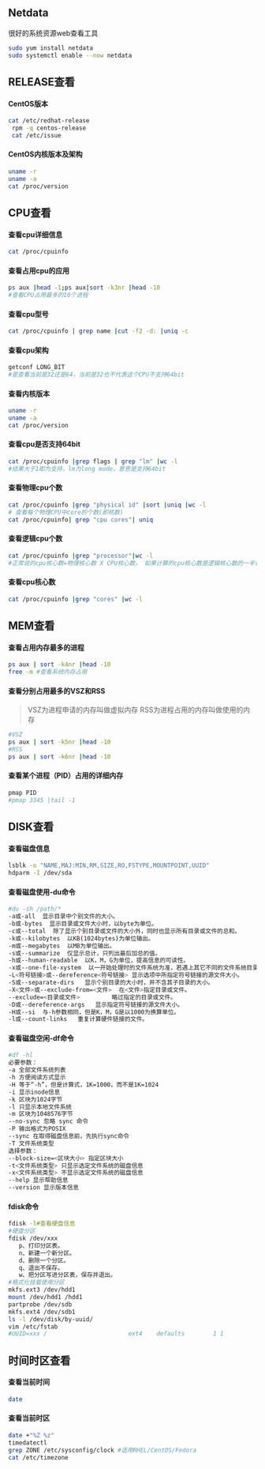 ## Netdata

很好的系统资源web查看工具
```bash
sudo yum install netdata
sudo systemctl enable --now netdata
```

## RELEASE查看
#### CentOS版本
```bash
cat /etc/redhat-release
 rpm -q centos-release
 cat /etc/issue
```
#### CentOS内核版本及架构
```bash
uname -r
uname -a
cat /proc/version
```
## CPU查看
#### 查看cpu详细信息
```bash
cat /proc/cpuinfo
```
#### 查看占用cpu的应用
```bash
ps aux |head -1;ps aux|sort -k3nr |head -10
#查看CPU占用最多的10个进程
```
#### 查看cpu型号
```bash
cat /proc/cpuinfo | grep name |cut -f2 -d: |uniq -c
```
#### 查看cpu架构
```bash
getconf LONG_BIT
#是查看当前是32还是64，当前是32也不代表这个CPU不支持64bit
```
#### 查看内核版本
```bash
uname -r
uname -a
cat /proc/version
```
#### 查看cpu是否支持64bit
```bash
cat /proc/cpuinfo |grep flags | grep "lm" |wc -l
#结果大于1即为支持，lm为long mode，意思是支持64bit
```
#### 查看物理cpu个数
```bash
cat /proc/cpuinfo |grep "physical id" |sort |uniq |wc -l
# 查看每个物理CPU中core的个数(即核数)
cat /proc/cpuinfo| grep "cpu cores"| uniq
```
#### 查看逻辑cpu个数
```bash
cat /proc/cpuinfo |grep "processor"|wc -l
#正常说的cpu核心数=物理核心数 X CPU核心数， 如果计算的cpu核心数是逻辑核心数的一半说明这款cpu支持并开启了ht（超线程技术）功能
```
#### 查看cpu核心数
```bash
cat /proc/cpuinfo |grep "cores" |wc -l
```
## MEM查看
#### 查看占用内存最多的进程
```bash
ps aux | sort -k4nr |head -10
free -m #查看系统内存占用
```
#### 查看分别占用最多的VSZ和RSS
> VSZ为进程申请的内存叫做虚拟内存
> RSS为进程占用的内存叫做使用的内存

```bash
#VSZ
ps aux | sort -k5nr |head -10
#RSS
ps aux | sort -k6nr |head -10
```
#### 查看某个进程（PID）占用的详细内存
```bash
pmap PID
#pmap 3345 |tail -1
```
## DISK查看

#### 查看磁盘信息
```bash
lsblk -o "NAME,MAJ:MIN,RM,SIZE,RO,FSTYPE,MOUNTPOINT,UUID"
hdparm -I /dev/sda
```

#### 查看磁盘使用-du命令
```bash
#du -sh /path/*
-a或-all  显示目录中个别文件的大小。   
-b或-bytes  显示目录或文件大小时，以byte为单位。   
-c或--total  除了显示个别目录或文件的大小外，同时也显示所有目录或文件的总和。
-k或--kilobytes  以KB(1024bytes)为单位输出。
-m或--megabytes  以MB为单位输出。   
-s或--summarize  仅显示总计，只列出最后加总的值。
-h或--human-readable  以K，M，G为单位，提高信息的可读性。
-x或--one-file-xystem  以一开始处理时的文件系统为准，若遇上其它不同的文件系统目录则略过。
-L<符号链接>或--dereference<符号链接> 显示选项中所指定符号链接的源文件大小。   
-S或--separate-dirs   显示个别目录的大小时，并不含其子目录的大小。
-X<文件>或--exclude-from=<文件>  在<文件>指定目录或文件。   
--exclude=<目录或文件>         略过指定的目录或文件。    
-D或--dereference-args   显示指定符号链接的源文件大小。   
-H或--si  与-h参数相同，但是K，M，G是以1000为换算单位。   
-l或--count-links   重复计算硬件链接的文件。  
```
#### 查看磁盘空闲-df命令
```bash
#df -hl
必要参数：
-a 全部文件系统列表
-h 方便阅读方式显示
-H 等于“-h”，但是计算式，1K=1000，而不是1K=1024
-i 显示inode信息
-k 区块为1024字节
-l 只显示本地文件系统
-m 区块为1048576字节
--no-sync 忽略 sync 命令
-P 输出格式为POSIX
--sync 在取得磁盘信息前，先执行sync命令
-T 文件系统类型
选择参数：
--block-size=<区块大小> 指定区块大小
-t<文件系统类型> 只显示选定文件系统的磁盘信息
-x<文件系统类型> 不显示选定文件系统的磁盘信息
--help 显示帮助信息
--version 显示版本信息
```
#### fdisk命令
```bash
fdisk -l#查看硬盘信息
#硬盘分区
fdisk /dev/xxx
   p、打印分区表。
   n、新建一个新分区。
   d、删除一个分区。
   q、退出不保存。
   w、把分区写进分区表，保存并退出。
#格式化挂载使用分区
mkfs.ext3 /dev/hdd1
mount /dev/hdd1 /hdd1
partprobe /dev/sdb
mkfs.ext4 /dev/sdb1
ls -l /dev/disk/by-uuid/
vim /etc/fstab
#UUID=xxx /                       ext4    defaults        1 1
```

## 时间时区查看
#### 查看当前时间
```bash
date
```
#### 查看当前时区
```bash
date +"%Z %z"
timedatectl
grep ZONE /etc/sysconfig/clock #适用RHEL/CentOS/Fedora
cat /etc/timezone
```
